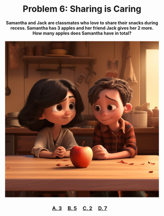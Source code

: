 <h1 align="center">
Problem 6: Sharing is Caring
</h1>

<h4 align="center">
Samantha and Jack are classmates who love to share their snacks during recess. Samantha has 3 apples and her friend Jack gives her 2 more.<br/>How many apples does Samantha have in total?
</h4>

<p align="center">
<img src="sharing.png" height="512"/>
</p>

<h3 align="center"><span><a href="https://raw.githubusercontent.com/rain1024/math/main/assets/lose0.png">A. 3</a></span>&nbsp;&nbsp;&nbsp;&nbsp;
<span><a href="https://raw.githubusercontent.com/rain1024/math/main/assets/win0.png">B. 5</a></span>&nbsp;&nbsp;&nbsp;&nbsp;
<span><a href="https://raw.githubusercontent.com/rain1024/math/main/assets/lose0.png">C. 2</a></span>&nbsp;&nbsp;&nbsp;&nbsp;
<span><a href="https://raw.githubusercontent.com/rain1024/math/main/assets/lose0.png">D. 7</a></span>&nbsp;&nbsp;&nbsp;&nbsp;
</h3>